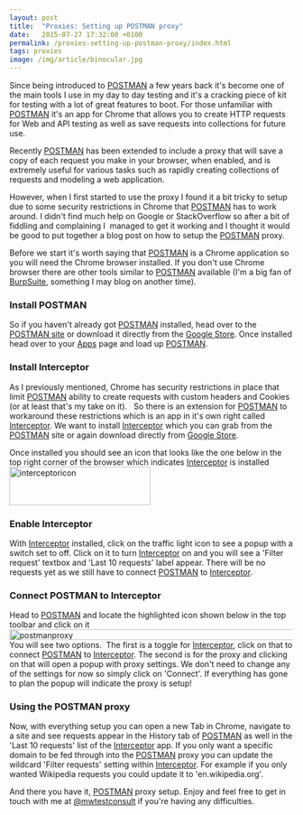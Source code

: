 ```yaml
---
layout: post
title:  "Proxies: Setting up POSTMAN proxy"
date:   2015-07-27 17:32:00 +0100
permalink: /proxies-setting-up-postman-proxy/index.html
tags: proxies
image: /img/article/binocular.jpg
---
```


Since being introduced to <a href="https://www.getpostman.com/" target="_blank">POSTMAN</a> a few years back it's become one of the main tools I use in my day to day testing and it's a cracking piece of kit for testing with a lot of great features to boot. For those unfamiliar with <a href="https://www.getpostman.com/" target="_blank">POSTMAN</a> it's an app for Chrome that allows you to create HTTP requests for Web and API testing as well as save requests into collections for future use.

Recently <a href="https://www.getpostman.com/" target="_blank">POSTMAN</a> has been extended to include a proxy that will save a copy of each request you make in your browser, when enabled, and is extremely useful for various tasks such as rapidly creating collections of requests and modeling a web application.

However, when I first started to use the proxy I found it a bit tricky to setup due to some security restrictions in Chrome that <a href="https://www.getpostman.com/" target="_blank">POSTMAN</a> has to work around. I didn't find much help on Google or StackOverflow so after a bit of fiddling and complaining I  managed to get it working and I thought it would be good to put together a blog post on how to setup the <a href="https://www.getpostman.com/" target="_blank">POSTMAN</a> proxy.

Before we start it's worth saying that <a href="https://www.getpostman.com/" target="_blank">POSTMAN</a> is a Chrome application so you will need the Chrome browser installed. If you don't use Chrome browser there are other tools similar to <a href="https://www.getpostman.com/" target="_blank">POSTMAN</a> available (I'm a big fan of <a href="https://portswigger.net/burp/" target="_blank">BurpSuite</a>, something I may blog on another time).
<h3>Install POSTMAN</h3>
So if you haven't already got <a href="https://www.getpostman.com/" target="_blank">POSTMAN</a> installed, head over to the <a href="http://getpostman.com/" target="_blank">POSTMAN site</a> or download it directly from the <a href="https://chrome.google.com/webstore/detail/postman/fhbjgbiflinjbdggehcddcbncdddomop" target="_blank">Google Store</a>. Once installed head over to your <a href="chrome://apps/" target="_blank">Apps</a> page and load up <a href="https://www.getpostman.com/" target="_blank">POSTMAN</a>.
<h3>Install Interceptor</h3>
As I previously mentioned, Chrome has security restrictions in place that limit <a href="https://www.getpostman.com/" target="_blank">POSTMAN</a> ability to create requests with custom headers and Cookies (or at least that's my take on it).   So there is an extension for <a href="https://www.getpostman.com/" target="_blank">POSTMAN</a> to workaround these restrictions which is an app in it's own right called <a href="https://www.getpostman.com/features#interceptor" target="_blank">Interceptor</a>. We want to install <a href="https://www.getpostman.com/features#interceptor" target="_blank">Interceptor</a> which you can grab from the <a href="https://www.getpostman.com/" target="_blank">POSTMAN</a> site or again download directly from <a href="https://chrome.google.com/webstore/detail/postman-interceptor/aicmkgpgakddgnaphhhpliifpcfhicfo/" target="_blank">Google Store</a>.

Once installed you should see an icon that looks like the one below in the top right corner of the browser which indicates <a href="https://www.getpostman.com/features#interceptor" target="_blank">Interceptor</a> is installed
<img class="alignnone size-full wp-image-93" src="http://mwtestconsultancy.co.uk/wp-content/uploads/2015/07/interceptoricon.png" alt="interceptoricon" width="250" height="68" />
<h3>Enable Interceptor</h3>
With <a href="https://www.getpostman.com/features#interceptor" target="_blank">Interceptor</a> installed, click on the traffic light icon to see a popup with a switch set to off. Click on it to turn <a href="https://www.getpostman.com/features#interceptor" target="_blank">Interceptor</a> on and you will see a 'Filter request' textbox and 'Last 10 requests' label appear. There will be no requests yet as we still have to connect <a href="https://www.getpostman.com/" target="_blank">POSTMAN</a> to <a href="https://www.getpostman.com/features#interceptor" target="_blank">Interceptor</a>.
<h3>Connect POSTMAN to Interceptor</h3>
Head to <a href="https://www.getpostman.com/" target="_blank">POSTMAN</a> and locate the highlighted icon shown below in the top toolbar and click on it
<img class="alignnone size-medium wp-image-95" src="http://mwtestconsultancy.co.uk/wp-content/uploads/2015/07/postmanproxy.png" alt="postmanproxy" width="620" height="19" />
You will see two options.  The first is a toggle for <a href="https://www.getpostman.com/features#interceptor" target="_blank">Interceptor</a>, click on that to connect <a href="https://www.getpostman.com/" target="_blank">POSTMAN</a> to <a href="https://www.getpostman.com/features#interceptor" target="_blank">Interceptor</a>. The second is for the proxy and clicking on that will open a popup with proxy settings. We don't need to change any of the settings for now so simply click on 'Connect'. If everything has gone to plan the popup will indicate the proxy is setup!
<h3>Using the POSTMAN proxy</h3>
Now, with everything setup you can open a new Tab in Chrome, navigate to a site and see requests appear in the History tab of <a href="https://www.getpostman.com/" target="_blank">POSTMAN</a> as well in the 'Last 10 requests' list of the <a href="https://www.getpostman.com/features#interceptor" target="_blank">Interceptor</a> app. If you only want a specific domain to be fed through into the <a href="https://www.getpostman.com/" target="_blank">POSTMAN</a> proxy you can update the wildcard 'Filter requests' setting within <a href="https://www.getpostman.com/features#interceptor" target="_blank">Interceptor</a>. For example if you only wanted Wikipedia requests you could update it to 'en.wikipedia.org'.

And there you have it, <a href="https://www.getpostman.com/" target="_blank">POSTMAN</a> proxy setup. Enjoy and feel free to get in touch with me at <a href="https://twitter.com/mwtestconsult" target="_blank">@mwtestconsult</a> if you're having any difficulties.